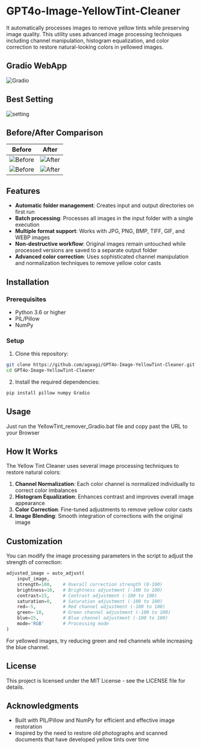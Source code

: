 # GPT4o-Image-YellowTint-Cleaner
It automatically processes images to remove yellow tints while preserving image quality. This utility uses advanced image processing techniques including channel manipulation, histogram equalization, and color correction to restore natural-looking colors in yellowed images.

## Gradio WebApp
![Gradio](https://github.com/user-attachments/assets/a3272c61-ea64-4c69-9490-4c0c835f4865)

## Best Setting 
![setting](https://github.com/user-attachments/assets/54cbaa2d-c7fe-4283-8670-9dc75a3b6471)

## Before/After Comparison
| Before | After |
|--------|--------|
| ![Before](https://github.com/user-attachments/assets/531698d7-eece-476a-a173-38d18ae0a379) | ![After](https://github.com/user-attachments/assets/e56be65f-abc8-46f2-bed6-6b046c0e0735) | 
| ![Before](https://github.com/user-attachments/assets/40c500a9-8a35-42d2-af59-921bbe9b17ba) | ![After](https://github.com/user-attachments/assets/d8a2817b-4e16-4de6-bbc3-a85aa507249f) |



## Features

- **Automatic folder management**: Creates input and output directories on first run
- **Batch processing**: Processes all images in the input folder with a single execution
- **Multiple format support**: Works with JPG, PNG, BMP, TIFF, GIF, and WEBP images
- **Non-destructive workflow**: Original images remain untouched while processed versions are saved to a separate output folder
- **Advanced color correction**: Uses sophisticated channel manipulation and normalization techniques to remove yellow color casts

## Installation

### Prerequisites

- Python 3.6 or higher
- PIL/Pillow
- NumPy

### Setup

1. Clone this repository:
```bash
git clone https://github.com/agxagi/GPT4o-Image-YellowTint-Cleaner.git
cd GPT4o-Image-YellowTint-Cleaner
```

2. Install the required dependencies:
```bash
pip install pillow numpy Gradio
```

## Usage

Just run the YellowTint_remover_Gradio.bat file and copy past the URL to your Browser

## How It Works

The Yellow Tint Cleaner uses several image processing techniques to restore natural colors:

1. **Channel Normalization**: Each color channel is normalized individually to correct color imbalances
2. **Histogram Equalization**: Enhances contrast and improves overall image appearance
3. **Color Correction**: Fine-tuned adjustments to remove yellow color casts
4. **Image Blending**: Smooth integration of corrections with the original image

## Customization

You can modify the image processing parameters in the script to adjust the strength of correction:

```python
adjusted_image = auto_adjust(
    input_image,
    strength=100,    # Overall correction strength (0-100)
    brightness=10,   # Brightness adjustment (-100 to 100)
    contrast=15,     # Contrast adjustment (-100 to 100)
    saturation=0,    # Saturation adjustment (-100 to 100)
    red=-5,          # Red channel adjustment (-100 to 100)
    green=-10,       # Green channel adjustment (-100 to 100)
    blue=15,         # Blue channel adjustment (-100 to 100)
    mode='RGB'       # Processing mode
)
```

For yellowed images, try reducing green and red channels while increasing the blue channel.

## License

This project is licensed under the MIT License - see the LICENSE file for details.

## Acknowledgments

- Built with PIL/Pillow and NumPy for efficient and effective image restoration
- Inspired by the need to restore old photographs and scanned documents that have developed yellow tints over time
